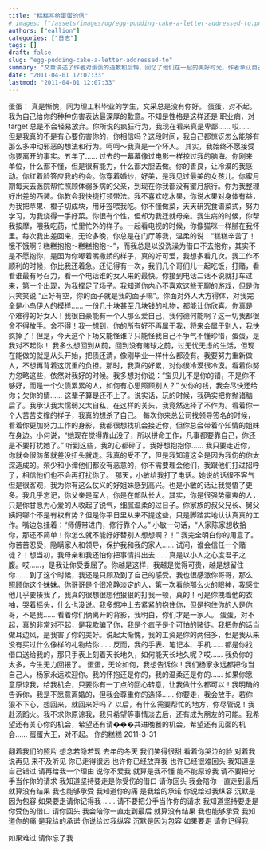```yaml
---
title: "糕糕写给蛋蛋的信"
# images: ["/assets/images/og/egg-pudding-cake-a-letter-addressed-to.png"]
authors: ["eallion"]
categories: ["日志"]
tags: []
draft: false
slug: "egg-pudding-cake-a-letter-addressed-to"
summary: "文章讲述了作者对蛋蛋的道歉和后悔，回忆了他们在一起的美好时光。作者承认自己是个赌徒，欺骗了蛋蛋，并表达了对她的深深爱意和愿意改过自新的决心。最后，作者希望能够得到原谅并重新开始，即使不能成为恋人也希望能保持友谊。"
date: "2011-04-01 12:07:33"
lastmod: "2011-04-01 12:07:33"
---
```


蛋蛋：
    真是惭愧，同为理工科毕业的学生，文采总是没有你好。
    蛋蛋，对不起。我为自己给你的种种伤害表达最深厚的歉意。不知是性格是这样还是
职业病，对 target 总是不会轻易放弃。你所说的疯狂行为，我现在看来真是卑鄙……
哎…… 但是我真的不是有心要伤害你的，你相信吗？这段时间，我自己都惊讶怎么能够有那么多冲动邪恶的想法和行为。呵呵～我真是一个坏人。
    其实，我始终不愿接受你要离开的事实。五年了…… 过去的一幕幕像过电影一样掠过我的脑海。你刚来单位，什么都不懂，但是很有能力，什么都大胆去做。你的善良，让冷漠的我感动。你红着脸答应我的约会。你穿着婚纱，好美，是我见过最美的女孩儿。你蜜月期每天去医院帮忙照顾体弱多病的父亲，到现在你我都没有蜜月旅行。你为我整理好出差的西装。你教会我快捷打领带法。我不喜欢吃水果，你说水果对身体有益，为我把苹果、橙子切成块，用牙签喂我吃。你不懂做菜，天天研究食谱菜式，努力学习，为我烧得一手好菜。你很有个性，但却为我迁就母亲。我生病的时候，你帮我按摩，喂我吃药，忙里忙外的样子。一起看电视的时候，你像猫咪一样腻在我怀里。每次我出差回来，无论多晚，你总是在门厅等我，温柔的说：“糕糕辛苦了！饿不饿啊？糕糕抱抱～糕糕抱抱～”，而我总是以没洗澡为借口不去抱你，其实不是不愿抱你，是因为你嘟着嘴撒娇的样子，真的好可爱，我想多看几次。我工作不顺利的时候，你比我还着急。还记得有一次，我们几个哥们儿一起吃饭，打赌，看看谁最有号召力，看一个电话谁的女人来的最快。你接到电话二话不说就打车过来，第一个出现，为我撑足了场子。我知道你内心不喜欢这些无聊的游戏，但是你只笑笑说 “正好有空，你的面子就是我的面子嘛”。你面对外人大方得体，对我完全是小鸟伊人的模样…… 一份几十块甚至几块钱的礼物，都能让你欣喜。你真是个难得的好女人！我很自豪能有一个人那么爱自己，我何德何能啊？这一切我都很舍不得放手。舍不得！我一想到，你的所有好不再属于我，将来会属于别人，我快疯掉了！但是，今天这个下场又能怪谁？只能怪我自己不争气不懂珍惜，蛋蛋，是我对不起你！
我多么想回到从前，回到没有赌球之前，过无忧无虑的生活，但现在能做的就是从头开始，把债还清，像刚毕业一样什么都没有。我要努力重新做人，不想再背着这沉重的负担。那时，我真的好累，对你很冷漠很冷漠。看着你努力忽略这些，依然对我好的时候。我多想对你说：“宝贝儿不是你的错，不是你不够好，而是一个欠债累累的人，如何有心思照顾别人？” 欠你的钱，我会尽快还给你；欠你的情…… 这辈子算是还不上了。说实话，玩的时候，我确实把你抛诸脑后了。我承认我太懦弱又太自私，在这样的关头，我竟然选择了不作为。看着你一个人苦苦支撑的样子，我真的想杀了自己。
每次你来总公司找领导签名的时候，看着你更加努力工作的身影，我都很想找机会接近你，但你总会带着个知情的姐妹在身边。小何说，“她现在觉得靠山没了，所以拼命工作，凡事都要靠自己，你还是不要打扰她了。” 听到这些，我的心都碎了。我好想抱抱你…… 我只要走近你，你就会很防备就差没扭头就走。我真的受不了，但是我知道这全是因为我伤的你太深造成的。荣少和小谭他们都没有恶意的，你不需要理会他们，我跟他们打过招呼了，相信他们也不会再打扰你了。
那天，小敏给我打了电话。她说的话很不客气但是很客观，我为你有这么仗义的好姐妹感到高兴。也是小敏的话让我觉悟了更多。我几乎忘记，你父亲是军人，你是在部队长大。其实，你是很强势豪爽的人，只是你甘愿为心爱的人收起了锐气，细腻温柔的过日子。你家族的叔父兄长、舅父姨妈哪个不是有权有势？但是你平日里从来不提这些，只是脚踏实地认认真真的工作。嘴边总挂着：“师傅带进门，修行靠个人。” 小敏一句话，“人家陈家想收拾你，那还不简单！你怎么就不能好好替别人想想啊？！” 我完全明白你的用意了。你苦苦忍受，隐瞒家人和领导，保护我和我的家人…… 试问，谁会信任一个赌徒？！想当初，我母亲和我还怕你把事情抖出去…… 真是以小人之心度君子之腹。哎……，是我让你受委屈了。你越是这样，我越是觉得可贵，越是想留住你…… 到了这个时候，我还是只顾及到了自己的感受。我也很感激你哥哥，那么照顾你这个妹妹。你哥哥是个很冷静淡定的人，第一次看他那么火的眼神，我感觉他几乎要揍我了，我真的很想很想他狠狠的打我一顿，真的！可是你拽着他的衣袖，哭着摇头，什么也没说。我多想冲上去紧紧的抱住你，但是抱住你的人是你哥，不是我…… 看着你们俩离开的背影，我明白，你们才是一家人。
蛋蛋，对不起，真的非常对不起，是我欺骗了你，我是个疯子是个可怕的赌徒。我把你的话当做耳边风，是我害了你的美好。说起太惭愧，我的工资是你的两倍多，但是我从来没有买过什么像样的礼物给你…… 反而，我的手表、笔记本、手机…… 都是你找借口送给我的，那只手表上刻着天长地久，如何能天长地久呢？哎…… 我负你的太多，今生无力回报了。
蛋蛋，无论如何，我想告诉你！我们杨家永远都把你当自己人，杨家永远欢迎你。我的怀抱还是你的，我的温柔还是你的…… 如果你愿意原谅我，给我机会，只要你有一丁点的回心转意，让我做什么都可以！我明确的告诉你，我是不愿意离婚的，但我会尊重你的选择…… 你要走，我会放手。若你狠不下心，想回来，就回来好吗？
以后，有什么需要帮忙的地方，你尽管说！我赴汤蹈火。我不求你原谅我，我只希望等事情淡去后，还有成为朋友的可能。我希望还有关心你的机会，希望还有请���共进晚餐的机会，希望还有见面的机会……
蛋蛋大王，对不起。
             你的糕糕
2011-3-31

翻着我们的照片  想念若隐若现
    去年的冬天  我们笑得很甜
看着你哭泣的脸  对着我说再见
     来不及听见  你已走得很远
   也许你已经放弃我  也许已经很难回头
我知道是自己错过
请再给我一个理由  说你不爱我
  就算是我不懂  能不能原谅我
请不要把分手当作你的请求
我知道坚持要走是你受伤的借口
请你回头  我会陪你一直走到最后
就算没有结果  我也能够承受
我知道你的痛  是我给的承诺
你说给过我纵容  沉默是因为包容
如果要走请你记得我
……
请不要把分手当作你的请求
我知道坚持要走是你受伤的借口
请你回头  我会陪你一直走到最后
就算没有结果 我也能够承受
我知道你的痛  是我给的承诺
你说给过我纵容  沉默是因为包容
如果要走 请你记得我

如果难过  请你忘了我
